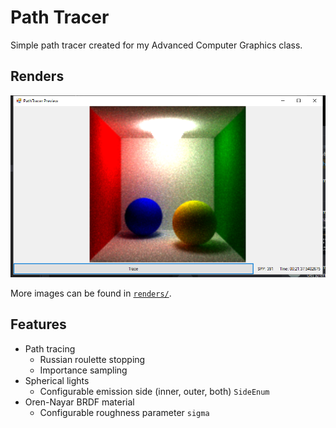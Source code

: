 # Path Tracer

Simple path tracer created for my Advanced Computer Graphics class.

## Renders

![Lambertian example](renders/sphere_light_lambertian.png "Lambertian example")

More images can be found in [`renders/`](renders/).

## Features

* Path tracing
	* Russian roulette stopping
	* Importance sampling
* Spherical lights
	* Configurable emission side (inner, outer, both) `SideEnum`
* Oren-Nayar BRDF material
	* Configurable roughness parameter `sigma`
